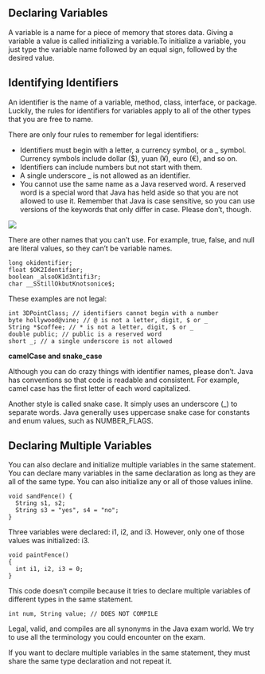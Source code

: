 ## Declaring Variables

A variable is a name for a piece of memory that stores data. Giving a variable a value is called initializing a
variable.To initialize a variable, you just type the variable name followed by an equal sign, followed by the desired
value.

## Identifying Identifiers

An identifier is the name of a variable, method, class, interface, or package. Luckily, the rules for identifiers for
variables apply to all of the other types that you are free to name.

There are only four rules to remember for legal identifiers:

- Identifiers must begin with a letter, a currency symbol, or a _ symbol. Currency symbols include dollar ($), yuan (¥),
  euro (€), and so on.
- Identifiers can include numbers but not start with them.
- A single underscore _ is not allowed as an identifier.
- You cannot use the same name as a Java reserved word. A reserved word is a special word that Java has held aside so
  that you are not allowed to use it. Remember that Java is case sensitive, so you can use versions of the keywords that
  only differ in case. Please don’t, though.

![](../images/Reserved-words.png)

There are other names that you can’t use. For example, true, false, and null are literal values, so they can’t be
variable names.

```
long okidentifier;
float $OK2Identifier;
boolean _alsoOK1d3ntifi3r; 
char __SStillOkbutKnotsonice$;
```

These examples are not legal:

    int 3DPointClass; // identifiers cannot begin with a number
    byte hollywood@vine; // @ is not a letter, digit, $ or _
    String *$coffee; // * is not a letter, digit, $ or _
    double public; // public is a reserved word
    short _; // a single underscore is not allowed

**camelCase and snake_case**

Although you can do crazy things with identifier names, please don’t. Java has conventions so that code is readable and
consistent. For example, camel case has the first letter of each word capitalized.

Another style is called snake case. It simply uses an underscore (_) to separate words. Java generally uses uppercase
snake case for constants and enum values, such as NUMBER_FLAGS.

## Declaring Multiple Variables

You can also declare and initialize multiple variables in the same statement.
You can declare many variables in the same declaration as long as they are all of the same type.
You can also initialize any or all of those values inline.

```
void sandFence() {
  String s1, s2;
  String s3 = "yes", s4 = "no";
}
```

Three variables were declared: i1, i2, and i3. However, only one of those values was initialized: i3.

```
void paintFence() 
{ 
  int i1, i2, i3 = 0;
}
```

This code doesn’t compile because it tries to declare multiple variables of different types in the same statement.

```
int num, String value; // DOES NOT COMPILE
```

Legal, valid, and compiles are all synonyms in the Java exam world. We try to use all the terminology you could
encounter on the exam.

If you want to declare multiple variables in the same statement, they must share the same type declaration and not
repeat it.
